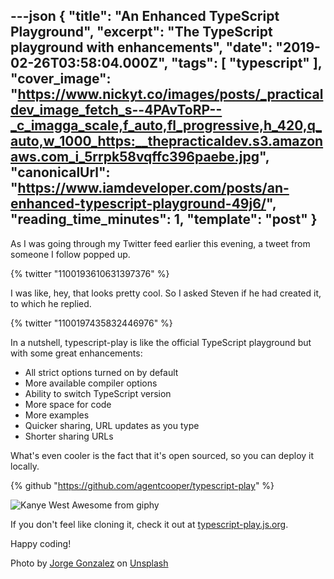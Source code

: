 ---json
{
  "title": "An Enhanced TypeScript Playground",
  "excerpt": "The TypeScript playground with enhancements",
  "date": "2019-02-26T03:58:04.000Z",
  "tags": [
    "typescript"
  ],
  "cover_image": "https://www.nickyt.co/images/posts/_practicaldev_image_fetch_s--4PAvToRP--_c_imagga_scale,f_auto,fl_progressive,h_420,q_auto,w_1000_https:__thepracticaldev.s3.amazonaws.com_i_5rrpk58vqffc396paebe.jpg",
  "canonicalUrl": "https://www.iamdeveloper.com/posts/an-enhanced-typescript-playground-49j6/",
  "reading_time_minutes": 1,
  "template": "post"
}
---

As I was going through my Twitter feed earlier this evening, a tweet from someone I follow popped up.

{% twitter "1100193610631397376" %}

I was like, hey, that looks pretty cool. So I asked Steven if he had created it, to which he replied.

{% twitter "1100197435832446976" %}

In a nutshell, typescript-play is like the official TypeScript playground but with some great enhancements:

* All strict options turned on by default
* More available compiler options
* Ability to switch TypeScript version
* More space for code
* More examples
* Quicker sharing, URL updates as you type
* Shorter sharing URLs

What's even cooler is the fact that it's open sourced, so you can deploy it locally.

{% github "https://github.com/agentcooper/typescript-play" %}

![Kanye West Awesome from giphy](https://media.giphy.com/media/5fMlYckytHM4g/giphy-downsized.gif)
 
If you don't feel like cloning it, check it out at [typescript-play.js.org](https://typescript-play.js.org).

Happy coding!

Photo by [Jorge Gonzalez](https://unsplash.com/photos/XGG12wqCkk8?utm_source=unsplash&utm_medium=referral&utm_content=creditCopyText) on [Unsplash](https://unsplash.com/search/photos/playground?utm_source=unsplash&utm_medium=referral&utm_content=creditCopyText)
